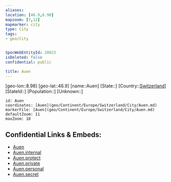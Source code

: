 ```yaml
---
aliases: 
location: [46.9,8.98]
mapzoom: [7,12] 
mapmarker: city 
type: City
tags:
- geo/City


SpocWebEntityId: 28923
isDeleted: false
confidential: public

title: Auen
---
```

[geo-lon::8.98]
[geo-lat::46.9]
[name::Auen]
[State::]
[Country::[Switzerland](geo/Continent/Europe/Switzerland.md)]
[StateId::]
[Population::]
[Unknown::]


```leaflet
id: Auen
coordinates: [Auen](geo/Continent/Europe/Switzerland/City/Auen.md)
markerFile: [Auen](geo/Continent/Europe/Switzerland/City/Auen.md)
defaultZoom: 11 
maxZoom: 18
```


## Confidential Links & Embeds: 
- [Auen](../../../../../../_public/geo/Continent/Europe/Switzerland/City/Auen.md) 
- [Auen.internal](../../../../../../_internal/geo/Continent/Europe/Switzerland/City/Auen.internal.md) 
- [Auen.protect](../../../../../../_protect/geo/Continent/Europe/Switzerland/City/Auen.protect.md) 
- [Auen.private](../../../../../../_private/geo/Continent/Europe/Switzerland/City/Auen.private.md) 
- [Auen.personal](../../../../../../_personal/geo/Continent/Europe/Switzerland/City/Auen.personal.md) 
- [Auen.secret](../../../../../../_secret/geo/Continent/Europe/Switzerland/City/Auen.secret.md) 
